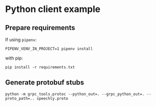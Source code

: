 # Python client example

## Prepare requirements


If using `pipenv`:

	PIPENV_VENV_IN_PROJECT=1 pipenv install

with pip:

	pip install -r requirements.txt

## Generate protobuf stubs

    python -m grpc_tools.protoc --python_out=. --grpc_python_out=. --proto_path=.. speechly.proto
